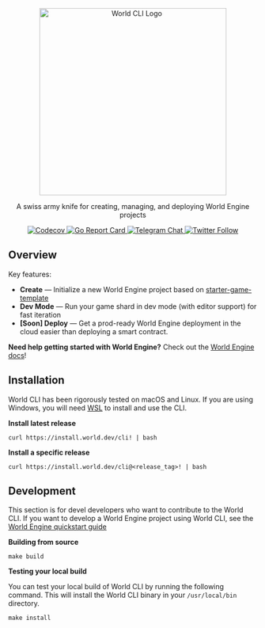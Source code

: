 <div align="center">
<img alt="World CLI Logo" src="https://i.imgur.com/XM74ODi.png" width="378">
<p>A swiss army knife for creating, managing, and deploying World Engine projects</p>
  <p>
    <a href="https://codecov.io/gh/Argus-Labs/world-cli" >
    <img alt="Codecov" src="https://codecov.io/gh/Argus-Labs/world-cli/branch/main/graph/badge.svg?token=XMH4P082HZ"/>
    </a>
    <a href="https://goreportcard.com/report/pkg.world.dev/world-cli">
    <img alt="Go Report Card" src="https://goreportcard.com/badge/pkg.world.dev/world-cli">
    </a>
    <a href="https://t.me/worldengine_dev" target="_blank">
    <img alt="Telegram Chat" src="https://img.shields.io/endpoint?color=neon&logo=telegram&label=chat&url=https%3A%2F%2Ftg.sumanjay.workers.dev%2Fworldengine_dev">
    </a>
    <a href="https://x.com/WorldEngineGG" target="_blank">
    <img alt="Twitter Follow" src="https://img.shields.io/twitter/follow/WorldEngineGG">
    </a>
  </p>
</div>

## Overview

Key features:

- **Create** — Initialize a new World Engine project based on [starter-game-template](https://github.com/Argus-Labs/starter-game-template)
- **Dev Mode** — Run your game shard in dev mode (with editor support) for fast iteration
- **[Soon] Deploy** — Get a prod-ready World Engine deployment in the cloud easier than deploying a smart contract.

**Need help getting started with World Engine?** Check out the [World Engine docs](https://world.dev)!

## Installation

World CLI has been rigorously tested on macOS and Linux.
If you are using Windows, you will need
[WSL](https://docs.microsoft.com/en-us/windows/wsl/install-win10) to install and use the CLI.

**Install latest release**
```
curl https://install.world.dev/cli! | bash
```

**Install a specific release**
```
curl https://install.world.dev/cli@<release_tag>! | bash
```

## Development

This section is for devel developers who want to contribute to the World CLI.
If you want to develop a World Engine project using World CLI, see the
[World Engine quickstart guide](https://world.dev/quickstart)

**Building from source**

```
make build
```

**Testing your local build**

You can test your local build of World CLI by running the following command.
This will install the World CLI binary in your `/usr/local/bin` directory.

```
make install
```